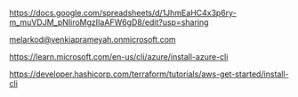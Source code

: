 https://docs.google.com/spreadsheets/d/1JhmEaHC4x3p6ry-m_muVDJM_pNIiroMgzIIaAFW6gD8/edit?usp=sharing


melarkod@venkiaprameyah.onmicrosoft.com

https://learn.microsoft.com/en-us/cli/azure/install-azure-cli

https://developer.hashicorp.com/terraform/tutorials/aws-get-started/install-cli
